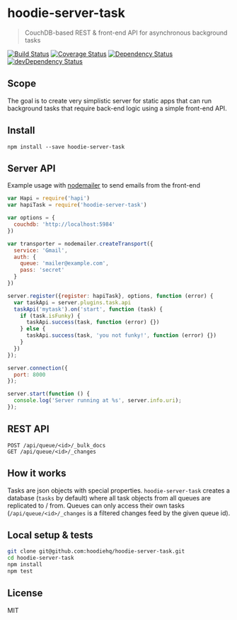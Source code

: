 # hoodie-server-task

> CouchDB-based REST & front-end API for asynchronous background tasks

[![Build Status](https://travis-ci.org/hoodiehq/hoodie-server-task.svg?branch=master)](https://travis-ci.org/hoodiehq/hoodie-server-task)
[![Coverage Status](https://coveralls.io/repos/hoodiehq/hoodie-server-task/badge.svg?branch=master)](https://coveralls.io/r/hoodiehq/hoodie-server-task?branch=master)
[![Dependency Status](https://david-dm.org/hoodiehq/hoodie-server-task.svg)](https://david-dm.org/hoodiehq/hoodie-server-task)
[![devDependency Status](https://david-dm.org/hoodiehq/hoodie-server-task/dev-status.svg)](https://david-dm.org/hoodiehq/hoodie-server-task#info=devDependencies)

## Scope

The goal is to create very simplistic server for static apps that can
run background tasks that require back-end logic using a simple front-end
API.

## Install

```
npm install --save hoodie-server-task
```


## Server API

Example usage with [nodemailer](https://www.npmjs.com/package/nodemailer) to
send emails from the front-end

```js
var Hapi = require('hapi')
var hapiTask = require('hoodie-server-task')

var options = {
  couchdb: 'http://localhost:5984'
})

var transporter = nodemailer.createTransport({
  service: 'Gmail',
  auth: {
    queue: 'mailer@example.com',
    pass: 'secret'
  }
})

server.register({register: hapiTask}, options, function (error) {
  var taskApi = server.plugins.task.api
  taskApi('mytask').on('start', function (task) {
    if (task.isFunky) {
      taskApi.success(task, function (error) {})
    } else {
      taskApi.success(task, 'you not funky!', function (error) {})
    }
  })
});

server.connection({
  port: 8000
});

server.start(function () {
  console.log('Server running at %s', server.info.uri);
});
```

## REST API

```
POST /api/queue/<id>/_bulk_docs
GET /api/queue/<id>/_changes
```

## How it works

Tasks are json objects with special properties. `hoodie-server-task` creates a
database (`tasks` by default) where all task objects from all queues are
replicated to / from. Queues can only access their own tasks
(`/api/queue/<id>/_changes` is a filtered changes feed by the given queue id).

## Local setup & tests

```bash
git clone git@github.com:hoodiehq/hoodie-server-task.git
cd hoodie-server-task
npm install
npm test
```

## License

MIT
